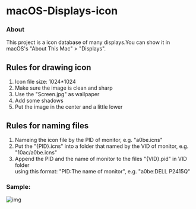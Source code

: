 # macOS-Displays-icon
### About
This project is a icon database of many displays.You can show it in macOS's "About This Mac" > "Displays". 

## Rules for drawing icon
1. Icon file size: 1024\*1024 
2. Make sure the image is clean and sharp
3. Use the "Screen.jpg" as wallpaper
4. Add some shadows
5. Put the image in the center and a little lower

## Rules for naming files
1. Nameing the icon file by the PID of monitor, e.g. "a0be.icns"
2. Put the "{PID}.icns" into a folder that named by the VID of monitor, e.g. "10ac/a0be.icns"
3. Append the PID and the name of monitor to the files "{VID}.pid" in VID folder  
  using this format: "PID:The name of monitor", e.g. "a0be:DELL P2415Q"

### Sample:
![img](https://raw.githubusercontent.com/lihaoyun6/macOS-Displays-icon/master/10ac/a0be.icns)
